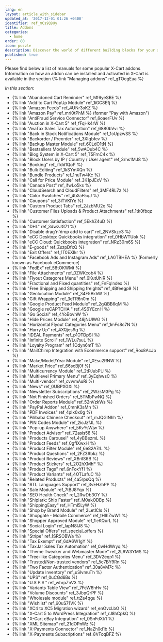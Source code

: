```yaml
---
lang: en
layout: article_with_sidebar
updated_at: '2017-12-01 01:26 +0400'
identifier: ref_mCs9Q9Uy
title: Addons
categories:
  - home
order: 80
icon: puzzle
description: Discover the world of different building blocks for your shop
published: true
---
```

Please find below a list of manuals for some popular X-Cart addons.
Information on how an addon can be installed and activated in X-Cart is available in the section {% link "Managing addons" ref_gTOegEua %}

_In this section:_

*   {% link "Abandoned Cart Reminder" ref_Mf6yeSBE %}
*   {% link "Add to Cart PopUp Module" ref_1iGC8Efj %}
*   {% link "Amazon Feeds" ref_4UNr3oKZ %}
*   {% link "Amazon Pay" ref_mri0tPhM %} (former "Pay with Amazon")
*   {% link "AntiFraud Service Connector" ref_6oaerFUv %}
*   {% link "Auction in X-Cart 5" ref_fFqHk4rW %}
*   {% link "AvaTax Sales Tax Automation" ref_6880bVvi %}
*   {% link "Back in Stock Notifications Module" ref_1oUpzwSS %}
*   {% link "Backorder / Preorder" ref_3XIgbfev %}
*   {% link "Backup Master Module" ref_60LdO1tN %}
*   {% link "Bestsellers Module" ref_5wAOub4C %}
*   {% link "Blog System in X-Cart 5" ref_T5FrnC4x %}
*   {% link "Block Users by IP / Country / User agent" ref_3rhs1MJ8 %}
*   {% link "Booking" ref_iTdd1QoP %}
*   {% link "Bulk Editing" ref_1kSYmXQn %}
*   {% link "Bundle Products" ref_1nuTw4Kc %}
*   {% link "Call for Price Module" ref_3K1pJExV %}
*   {% link "Canada Post" ref_ifwLo5ks %}
*   {% link "CloudSearch and CloudFilters" ref_3MF4RL7z %}
*   {% link "Color Swatches" ref_4bXaF5qJ %}
*   {% link "Coupons" ref_3iTVKlYe %}
*   {% link "Custom Product Tabs" ref_2JzbMU2q %}
*   {% link "Customer Files Uploads &amp; Product Attachments" ref_1tk0fbqz %}
*   {% link "Customer Satisfaction" ref_5EkhZ4uD %}
*   {% link "DHL" ref_3dwzJG71 %}
*   {% link "Disable drag'n'drop add to cart" ref_2NVSkzc3 %}
*   {% link "eCC Desktop: Quickbooks integration" ref_0HbWTUok %}
*   {% link "eCC Cloud: Quickbooks integration" ref_NRz30m6S %}
*   {% link "E-goods" ref_ZszpDfxQ %}
*   {% link "Exit Offers" ref_1T0EXlkr %}
*   {% link "Facebook Ads and Instagram Ads" ref_LA0TBHEA %} (Formerly known as Facebook eCommerce)
*   {% link "FedEx" ref_58tOKWMt %}
*   {% link "File Attachments" ref_0ZWKcob4 %}
*   {% link "Flyout Categores Menu" ref_6KutUhlR %}
*   {% link "Fractional and Fixed quantities" ref_FnFqIndex %}
*   {% link "Free Shipping and Shipping freights" ref_4Bfeegp9 %}
*   {% link "Geolocation Module" ref_34F5BkhW %}
*   {% link "Gift Wrapping" ref_3eTR6n0m %}
*   {% link "Google Product Feed Module" ref_2gQBB6qM %}
*   {% link "Google reCAPTCHA " ref_4S6YEcnH %}
*   {% link "Go Social" ref_4YoBovhW %}
*   {% link "Hide Prices Module" ref_46jNUlWG %}
*   {% link "Horizontal Flyout Categories Menu" ref_1mFs8c7N %}
*   {% link "Hurry Up" ref_4XQjes9g %}
*   {% link "iDEAL Payments" ref_p1OTDpSI %}
*   {% link "Infinite Scroll" ref_1WLu7suL %}
*   {% link "Loyalty Program" ref_1Odyn6mT %}
*   {% link "MailChimp Integration with Ecommerce support" ref_Rox8AcJp %}
*   {% link "Make/Model/Year Module" ref_0Esu2RNW %}
*   {% link "Market Price" ref_66scBj0f %}
*   {% link "Multicurrency Module" ref_2tPJubPU %}
*   {% link "Multilevel Primary Menu" ref_3yEqhwsC %}
*   {% link "Multi-vendor" ref_cvwmAuRi %}
*   {% link "News" ref_0UBPXGXi %}
*   {% link "Newsletter Subscriptions" ref_2WzsM3Pg %}
*   {% link "Not Finished Orders" ref_5TMbPwNQ %}
*   {% link "Order Reports Module" ref_52nVzkWs %}
*   {% link "PayPal Addon" ref_0mnK3aMh %}
*   {% link "PDF Invoices" ref_4pIx0x0g %}
*   {% link "Pilibaba Chinese Checkout" ref_mJQGlNhh %}
*   {% link "PIN Codes Module" ref_2ioJzfJL %}
*   {% link "Pop-up Anywhere" ref_5KvYsWjw %}
*   {% link "Product Advisor" ref_72asis58 %}
*   {% link "Products Carousel" ref_4yBBezmL %}
*   {% link "Product Feeds" ref_0gfIXwxH %}
*   {% link "Product Filter Module" ref_6e82A7rL %}
*   {% link "Product Questions" ref_2FZ36bkz %}
*   {% link "Product Reviews" ref_XBriIS6B %}
*   {% link "Product Stickers" ref_2O2hXMhF %}
*   {% link "Product Tags" ref_6nFoxYf1 %}
*   {% link "Product Variants" ref_4OTLafuC %}
*   {% link "Related Products" ref_4a5rpsQq %}
*   {% link "RTL Languages Support" ref_3vEHzhPP %}
*   {% link "Sale Module" ref_7tBJ8Yqo %}
*   {% link "SEO Health Check" ref_2RwDb3OY %}
*   {% link "Shiplark: Ship Faster" ref_M0akODBp %}
*   {% link "ShippingEasy" ref_HTml5LyW %}
*   {% link "Shop by Brand Module" ref_2LetICls %}
*   {% link "Shopgate - Mobile Commerce" ref_tHlhZwW1 %}
*   {% link "Shopper Approved Module" ref_1leKQurL %}
*   {% link "Social Login" ref_IapN8lJ8 %}
*   {% link "Special Offers" ref_special_offers %}
*   {% link "Stripe" ref_1SRSOBWa %}
*   {% link "Tax Exempt" ref_6dA6W1gY %}
*   {% link "TaxJar Sales Tax Automation" ref_0wHdWryq %}
*   {% link "Theme Tweaker and Webmaster Mode" ref_2L6W3YMS %}
*   {% link "Tree-like Categories Menu" ref_3DV2eqp1 %}
*   {% link "Trusted/Non-trusted vendors" ref_5c7BY9Rn %}
*   {% link "Two Factor Authentication" ref_30a8vM7c %}
*   {% link "Update Inventory" ref_uSIvmuTh %}
*   {% link "UPS" ref_0uCGd6Bs %}
*   {% link "U.S.P.S." ref_whrpZnV3 %}
*   {% link "Variants Table View" ref_7FeW8hHv %}
*   {% link "Volume Discounts" ref_3JbpQrPF %}
*   {% link "Wholesale module" ref_ttZa4qgu %}
*   {% link "Wishlist" ref_60uS71VK %}
*   {% link "XC4 to XC5 Migration wizard" ref_enOvcLbO %}
*   {% link "X-Cart 5 to WordPress Integration" ref_rJ8hCpkQ %}
*   {% link "X-Cart eBay Integration" ref_0SnFdXk1 %}
*   {% link "XML Sitemap" ref_21dOPnWz %}
*   {% link "X-Payments Connector" ref_NaZh0d1b %}
*   {% link "X-Payments Subscriptions" ref_8VFoqBFZ %}
